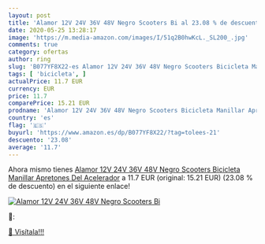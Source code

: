 ```yaml
---
layout: post
title: 'Alamor 12V 24V 36V 48V Negro Scooters Bi al 23.08 % de descuento'
date: 2020-05-25 13:28:17
image: 'https://m.media-amazon.com/images/I/51q2B0hwKcL._SL200_.jpg'
comments: true
category: ofertas
author: ring
slug: 'B077YF8X22-es Alamor 12V 24V 36V 48V Negro Scooters Bicicleta Manillar...'
tags: [ 'bicicleta', ]
actualPrice: 11.7 EUR
currency: EUR
price: 11.7
comparePrice: 15.21 EUR
prodname: 'Alamor 12V 24V 36V 48V Negro Scooters Bicicleta Manillar Apretones Del Acelerador'
country: 'es'
flag: '🇪🇸'
buyurl: 'https://www.amazon.es/dp/B077YF8X22/?tag=tolees-21'
descuento: '23.08'
average: '11.7'
---
```


Ahora mismo tienes [Alamor 12V 24V 36V 48V Negro Scooters Bicicleta Manillar Apretones Del Acelerador](https://www.amazon.es/dp/B077YF8X22/?tag=tolees-21) a 11.7 EUR (original: 15.21 EUR) (23.08 %  de descuento) en el siguiente enlace!

[![Alamor 12V 24V 36V 48V Negro Scooters Bi](https://m.media-amazon.com/images/I/51q2B0hwKcL._SL200_.jpg)](https://www.amazon.es/dp/B077YF8X22/?tag=tolees-21)

🔎:


[🛒 Visítala!!!](https://www.amazon.es/dp/B077YF8X22/?tag=tolees-21)
